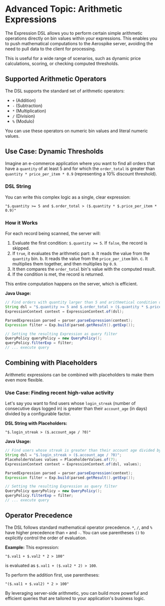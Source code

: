 # Advanced Topic: Arithmetic Expressions

The Expression DSL allows you to perform certain simple arithmetic operations directly on bin values within your expressions. This enables you to push mathematical computations to the Aerospike server, avoiding the need to pull data to the client for processing.

This is useful for a wide range of scenarios, such as dynamic price calculations, scoring, or checking computed thresholds.

## Supported Arithmetic Operators

The DSL supports the standard set of arithmetic operators:

*   `+` (Addition)
*   `-` (Subtraction)
*   `*` (Multiplication)
*   `/` (Division)
*   `%` (Modulo)

You can use these operators on numeric bin values and literal numeric values.

## Use Case: Dynamic Thresholds

Imagine an e-commerce application where you want to find all orders that have a `quantity` of at least 5 and for which the `order_total` is greater than `quantity * price_per_item * 0.9` (representing a 10% discount threshold).

### DSL String

You can write this complex logic as a single, clear expression:

```
"$.quantity >= 5 and $.order_total > ($.quantity * $.price_per_item * 0.9)"
```

### How it Works

For each record being scanned, the server will:
1.  Evaluate the first condition: `$.quantity >= 5`. If `false`, the record is skipped.
2.  If `true`, it evaluates the arithmetic part:
    a. It reads the value from the `quantity` bin.
    b. It reads the value from the `price_per_item` bin.
    c. It multiplies them together, and then multiplies by `0.9`.
3.  It then compares the `order_total` bin's value with the computed result.
4.  If the condition is met, the record is returned.

This entire computation happens on the server, which is efficient.

**Java Usage:**
```java
// Find orders with quantity larger than 5 and arithmetical condition on order_total
String dsl = "$.quantity >= 5 and $.order_total > ($.quantity * $.price_per_item * 0.9)";
ExpressionContext context = ExpressionContext.of(dsl);

ParsedExpression parsed = parser.parseExpression(context);
Expression filter = Exp.build(parsed.getResult().getExp());

// Setting the resulting Expression as query filter
QueryPolicy queryPolicy = new QueryPolicy();
queryPolicy.filterExp = filter;
// ... execute query
```

## Combining with Placeholders

Arithmetic expressions can be combined with placeholders to make them even more flexible.

### Use Case: Finding recent high-value activity

Let's say you want to find users whose `login_streak` (number of consecutive days logged in) is greater than their `account_age` (in days) divided by a configurable factor.

**DSL String with Placeholders:**
```
"$.login_streak > ($.account_age / ?0)"
```

**Java Usage:**
```java
// Find users whose streak is greater than their account age divided by 7
String dsl = "$.login_streak > ($.account_age / ?0)";
PlaceholderValues values = PlaceholderValues.of(7);
ExpressionContext context = ExpressionContext.of(dsl, values);

ParsedExpression parsed = parser.parseExpression(context);
Expression filter = Exp.build(parsed.getResult().getExp());

// Setting the resulting Expression as query filter
QueryPolicy queryPolicy = new QueryPolicy();
queryPolicy.filterExp = filter;
// ... execute query
```

## Operator Precedence

The DSL follows standard mathematical operator precedence. `*`, `/`, and `%` have higher precedence than `+` and `-`. You can use parentheses `()` to explicitly control the order of evaluation.

**Example:**
This expression:
```
"$.val1 + $.val2 * 2 > 100"
```
is evaluated as `$.val1 + ($.val2 * 2) > 100`.

To perform the addition first, use parentheses:
```
"($.val1 + $.val2) * 2 > 100"
```

By leveraging server-side arithmetic, you can build more powerful and efficient queries that are tailored to your application's business logic.